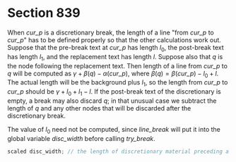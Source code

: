 # Section 839

When *cur_p* is a discretionary break, the length of a line "from *cur_p* to *cur_p*" has to be defined properly so that the other calculations work out.
Suppose that the pre-break text at *cur_p* has length $l_0$, the post-break text has length $l_1$, and the replacement text has length $l$.
Suppose also that $q$ is the node following the replacement text.
Then length of a line from *cur_p* to $q$ will be computed as $\gamma + \beta(q) - \alpha($*cur_p*$)$, where $\beta(q) = \beta($*cur_p*$) - l_0 + l$.
The actual length will be the background plus $l_1$, so the length from *cur_p* to *cur_p* should be $\gamma + l_0 + l_1 - l$.
If the post-break text of the discretionary is empty, a break may also discard&nbsp;$q$;
in that unusual case we subtract the length of&nbsp;$q$ and any other nodes that will be discarded after the discretionary break.

The value of $l_0$ need not be computed, since *line_break* will put it into the global variable *disc_width* before calling *try_break*.

```c << Global variables >>+=
scaled disc_width; // the length of discretionary material preceding a break
```
